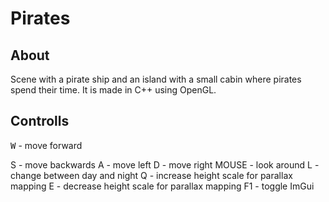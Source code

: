 # Pirates

## About

Scene with a pirate ship and an island with a small cabin where pirates spend their time.
It is made in C++ using OpenGL.


## Controlls

<kbd>W</kbd> - move forward

S - move backwards
A - move left
D - move right
MOUSE - look around
L - change between day and night
Q - increase height scale for parallax mapping
E - decrease height scale for parallax mapping
F1 - toggle ImGui
